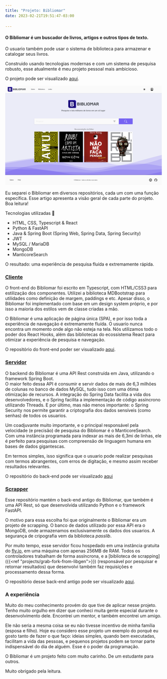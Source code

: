 ```yaml
---
title: "Projeto: Bibliomar"
date: 2023-02-21T19:51:47-03:00

---
```


<h4>O Bibliomar é um buscador de livros, artigos e outros tipos de texto. </h4>

O usuario também pode usar o sistema de biblioteca para armazenar e catalogar seus livros.

Construido usando tecnologias modernas e com um sistema de pesquisa robusto, esse atualmente é meu projeto pessoal mais ambicioso.

O projeto pode ser visualizado [aqui](https://www.bibliomar.site).

![Bibliomar landing](landing.png)

Eu separei o Bibliomar em diversos repositórios, cada um com uma função específica. Esse artigo apresenta a visão geral de cada parte do projeto. Boa leitura!

Tecnologias utilizadas 🚀
- HTML, CSS, Typescript & React
- Python & FastAPI
- Java & Spring Boot (Spring Web, Spring Data, Spring Security)
- JWT
- MySQL / MariaDB
- MongoDB
- ManticoreSearch

O resultado: uma experiência de pesquisa fluída e extremamente rápida.

### [Cliente](https://github.com/bibliomar/bibliomar-client)

O front-end do Bibliomar foi escrito em Typescript, com HTML/CSS3 para estilização dos componentes. Utilizei a biblioteca MDBootstrap para utilidades como definição de margem, paddings e etc. Apesar disso, o Bibliomar foi implementado com base em um design system próprio, e por isso a maioria dos estilos vem de classe criadas a mão.

O Bibliomar é uma aplicação de página única (SPA), e por isso toda a experiência de navegação é extremamente fluída. 
O usuarío nunca encontra um momento onde algo não esteja na tela. Nós utilizamos todo o poder dos React Hooks, além das bibliotecas do ecossistema React para otimizar a experiência de pesquisa e navegação.

O repositório do front-end poder ser visualizado [aqui](https://github.com/bibliomar/bibliomar-client).

### [Servidor](https://github.com/bibliomar/bibliomar-server)

O backend do Bibliomar é uma API Rest construída em Java, utilizando o framework Spring Boot.  
O maior feito dessa API é consumir e servir dados de mais de 6,3 milhões de colunas no banco de dados MySQL, tudo isso com uma ótima otimização de recursos. A integração do Spring Data facilita a vida dos desenvolvedores, e o Spring facilita a implementação de código assíncrono utilizando Threads. E por último, mas não menos importante: o Spring Security nos permite garantir a criptografia dos dados sensíveis (como senhas) de todos os usuarios.

Um coadjuvante muito importante, e o principal responsável pela velocidade (e precisão) de pesquisa do Bibliomar é o ManticoreSearch. Com uma instãncia programada para indexar as mais de 6,3mi de linhas, ele é perfeito para pesquisas com compreensão de linguagem humana em bases de dados gigantescas. 

Em termos simples, isso significa que o usuario pode realizar pesquisas com termos abrangentes, com erros de digitação, e mesmo assim receber resultados relevantes.

O repositório do back-end pode ser visualizado [aqui](https://github.com/bibliomar/bibliomar-server)


### [Scrapper](https://github.com/bibliomar/bibliomar-scrapper)

Esse repositório mantém o back-end antigo do Bibliomar, que também é uma API Rest, só que desenvolvida utilizando Python e o framework FastAPI.

O motivo para essa escolha foi que originalmente o Bibliomar era um projeto de scrapping. O banco de dados utilizado por essa API era o MongoDB, onde armazenamos exclusivamente os dados dos usuarios. A segurança de cripografia vem da biblioteca *passlib*. 

Por muito tempo, esse servidor ficou hospedado em uma instância gratuita do [fly.io](https://fly.io/), em uma máquina com apenas 256MB de RAM. Todos os controladores trabalham de forma assíncrona, e a [biblioteca de scrapping]({{<ref "projects/grab-fork-from-libgen">}}) (responsável por pesquisar e retornar resultados) que desenvolvi também faz requisições e processamento dessa forma.

O repositório desse back-end antigo pode ser visualizado [aqui](https://github.com/bibliomar/bibliomar-scrapper).


### A experiência

Muito do meu conhecimento provém do que tive de aplicar nesse projeto. Tenho muito orgulho em dizer que conheci muita gente especial durante o desenvolvimento dele. Encontrei um mentor, e também encontrei um amigo.

Ele não seria a mesma coisa se eu não tivesse incentivo de minha família (esposa e filho). Hoje eu considero esse projeto um exemplo do porquê eu gosto tanto de fazer o que faço: ideias simples, quando bem executadas, facilitam a vida das pessoas, e pequenos projetos podem se tornar parte indispensável do dia de alguém. Esse é o poder da programação.

O Bibliomar é um projeto feito com muito carinho. De um estudante para outros. 

Muito obrigado pela leitura.

